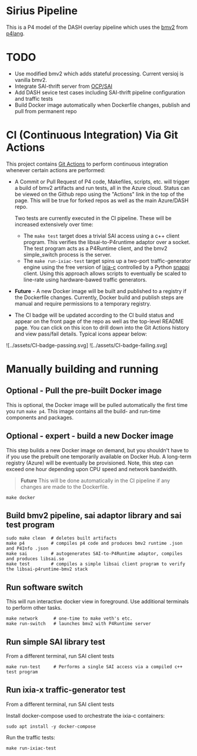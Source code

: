 # Sirius Pipeline
This is a P4 model of the DASH overlay pipeline which uses the [bmv2](https://github.com/p4lang/behavioral-model) from [p4lang](https://github.com/p4lang).

# TODO
* Use modified bmv2 which adds stateful processing. Current versioj is vanilla bmv2.
* Integrate SAI-thrift server from [OCP/SAI](https://github.com/opencomputeproject/SAI)
* Add DASH sevice test cases including SAI-thrift pipeline configuration and traffic tests
* Build Docker image automatically when Dockerfile changes, publish and pull from permanent repo

# CI (Continuous Integration) Via Git Actions
This project contains [Git Actions](https://docs.github.com/en/actions) to perform continuous integration whenever certain actions are performed:
* A Commit or Pull Request of P4 code, Makefiles, scripts, etc.  will trigger a build of bmv2 artifacts and run tests, all in the Azure cloud. Status can be viewed on the Github repo using the "Actions" link in the top of the page. This will be true for forked repos as well as the main Azure/DASH repo.

  Two tests are currently executed in the CI pipeline. These will be increased extensively over time:
  * The `make test` target does a trivial SAI access using a c++ client program. This verifies the libsai-to-P4runtime adaptor over a socket. The test program acts as a P4Runtime client, and the bmv2 simple_switch process is the server.
  * The `make run-ixiac-test` target spins up a two-port traffic-generator engine using the free version of [ixia-c](https://github.com/open-traffic-generator/ixia-c) controlled by a Python [snappi](https://github.com/open-traffic-generator/snappi) client. Using this approach allows scripts to eventually be scaled to line-rate using hardware-bawed traffic generators.

* **Future** - A new Docker image will be built and published to a registry if the Dockerfile changes. Currently, Docker build and publish steps are manual and require permissions to a temporary registry.
* The CI badge will be updated according to the CI build status and appear on the front page of the repo as well as the top-level README page. You can click on this icon to drill down into the Git Actions history and view pass/fail details. Typical icons appear below:

![../assets/CI-badge-passing.svg]     ![../assets/CI-badge-failing.svg] 

# Manually building and running
## Optional - Pull the pre-built Docker image
This is optional, the Docker image will be pulled automatically the first time you run `make p4`. This image contains all the build- and run-time components and packages.

## Optional - expert - build a new Docker image
This step builds a new Docker image on demand, but you shouldn't have to if you use the prebuilt one temporarily available on Docker Hub. A long-term registry (Azure) will be eventually be provisioned. Note, this step can exceed one hour depending upon CPU speed and network bandwidth. 

>**Future** This will be done automatically in the CI pipeline if any changes are made to the Dockerfile.
```
make docker
```

## Build bmv2 pipeline, sai adaptor library and sai test program
```
sudo make clean  # deletes built artifacts
make p4          # compiles p4 code and produces bmv2 runtime .json and P4Info .json
make sai         # autogenerates SAI-to-P4Runtime adaptor, compiles and produces libsai.so
make test        # compiles a simple libsai client program to verify the libsai-p4runtime-bmv2 stack
```

## Run software switch
This will run interactive docker view in foreground. Use additional terminals to perform other tasks.
```
make network      # one-time to make veth's etc.
make run-switch   # launches bmv2 with P4Runtime server
```

## Run simple SAI library test
From a different terminal, run SAI client tests 
```
make run-test     # Performs a single SAI access via a compiled c++ test program
```

## Run ixia-x traffic-generator test
From a different terminal, run SAI client tests 

Install docker-compose used to orchestrate the ixia-c containers:
```
sudo apt install -y docker-compose
```
Run the traffic tests:
```
make run-ixiac-test
```
